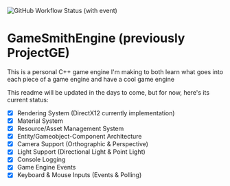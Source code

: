 ![GitHub Workflow Status (with event)](https://img.shields.io/github/actions/workflow/status/Esauidk/GameSmithEngine/CI.yml)

# GameSmithEngine (previously ProjectGE)
This is a personal C++ game engine I'm making to both learn what goes into each piece of a game engine and have a cool game engine

This readme will be updated in the days to come, but for now, here's its current status:
- [X] Rendering System (DirectX12 currently implementation)
- [X] Material System
- [X] Resource/Asset Management System
- [X] Entity/Gameobject-Component Architecture
- [X] Camera Support (Orthographic & Perspective)
- [X] Light Support (Directional Light & Point Light)
- [X] Console Logging
- [X] Game Engine Events
- [X] Keyboard & Mouse Inputs (Events & Polling)
